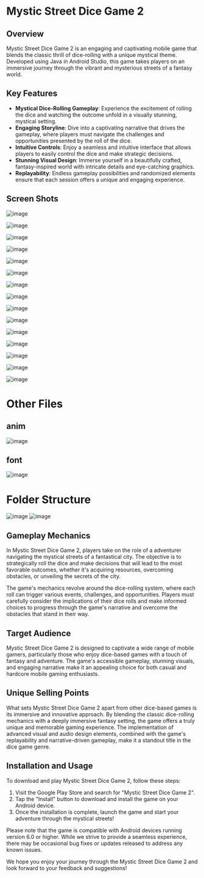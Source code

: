 # Mystic Street Dice Game 2

## Overview

Mystic Street Dice Game 2 is an engaging and captivating mobile game that blends the classic thrill of dice-rolling with a unique mystical theme. Developed using Java in Android Studio, this game takes players on an immersive journey through the vibrant and mysterious streets of a fantasy world.

## Key Features

- **Mystical Dice-Rolling Gameplay**: Experience the excitement of rolling the dice and watching the outcome unfold in a visually stunning, mystical setting.
- **Engaging Storyline**: Dive into a captivating narrative that drives the gameplay, where players must navigate the challenges and opportunities presented by the roll of the dice.
- **Intuitive Controls**: Enjoy a seamless and intuitive interface that allows players to easily control the dice and make strategic decisions.
- **Stunning Visual Design**: Immerse yourself in a beautifully crafted, fantasy-inspired world with intricate details and eye-catching graphics.
- **Replayability**: Endless gameplay possibilities and randomized elements ensure that each session offers a unique and engaging experience.

## Screen Shots
![image](https://github.com/user-attachments/assets/106276a4-fe6b-460b-8f4d-fb5e37a97e29)

![image](https://github.com/user-attachments/assets/a765ef07-7af2-4e88-85cb-3c6a382a8729)

![image](https://github.com/user-attachments/assets/24a28a92-8f75-4112-9582-6a11eb9928db)

![image](https://github.com/user-attachments/assets/ef590806-27b6-429c-99f0-4a9b20094270)

![image](https://github.com/user-attachments/assets/adaf6abb-15bd-4676-a0ec-d989678add6d)

![image](https://github.com/user-attachments/assets/5fa6dcc0-2c52-4c34-824d-144fbc7f4e1b)

![image](https://github.com/user-attachments/assets/cd38d00f-0a89-4803-9803-f4090ec3d40d)

![image](https://github.com/user-attachments/assets/2076e892-81e2-4b40-80dc-d439321b933f)

![image](https://github.com/user-attachments/assets/956c4cc3-d921-46b7-9073-013509d39a7a)

![image](https://github.com/user-attachments/assets/088de65f-4db6-4be0-9b6e-0091d8054048)

![image](https://github.com/user-attachments/assets/9d58bd10-e111-480c-af8c-c0d55694a8d6)

![image](https://github.com/user-attachments/assets/44c1faec-ce61-47c6-a676-6d215d07b5e6)

![image](https://github.com/user-attachments/assets/facb4d43-dcad-486c-ab44-6d59ac1d052b)

![image](https://github.com/user-attachments/assets/b76ae140-0bdc-47cb-8e26-5b6efbfe1480)

![image](https://github.com/user-attachments/assets/e3c24771-175d-4c78-a5f1-f3258d99a762)

# Other Files
## anim

![image](https://github.com/user-attachments/assets/b9b47d5e-6721-486a-845f-3ee57199f8d4)

## font

![image](https://github.com/user-attachments/assets/ba422149-aff3-4c8d-9b54-95f6e49f9ce8)

# Folder Structure

![image](https://github.com/user-attachments/assets/a1b17ebe-244e-409a-8da1-a78b4cc3f0ad)
![image](https://github.com/user-attachments/assets/dbccc523-89f4-464b-a05b-86deda6159c9)


## Gameplay Mechanics

In Mystic Street Dice Game 2, players take on the role of a adventurer navigating the mystical streets of a fantastical city. The objective is to strategically roll the dice and make decisions that will lead to the most favorable outcomes, whether it's acquiring resources, overcoming obstacles, or unveiling the secrets of the city.

The game's mechanics revolve around the dice-rolling system, where each roll can trigger various events, challenges, and opportunities. Players must carefully consider the implications of their dice rolls and make informed choices to progress through the game's narrative and overcome the obstacles that stand in their way.

## Target Audience

Mystic Street Dice Game 2 is designed to captivate a wide range of mobile gamers, particularly those who enjoy dice-based games with a touch of fantasy and adventure. The game's accessible gameplay, stunning visuals, and engaging narrative make it an appealing choice for both casual and hardcore mobile gaming enthusiasts.

## Unique Selling Points

What sets Mystic Street Dice Game 2 apart from other dice-based games is its immersive and innovative approach. By blending the classic dice-rolling mechanics with a deeply immersive fantasy setting, the game offers a truly unique and memorable gaming experience. The implementation of advanced visual and audio design elements, combined with the game's replayability and narrative-driven gameplay, make it a standout title in the dice game genre.

## Installation and Usage

To download and play Mystic Street Dice Game 2, follow these steps:

1. Visit the Google Play Store and search for "Mystic Street Dice Game 2".
2. Tap the "Install" button to download and install the game on your Android device.
3. Once the installation is complete, launch the game and start your adventure through the mystical streets!

Please note that the game is compatible with Android devices running version 6.0 or higher. While we strive to provide a seamless experience, there may be occasional bug fixes or updates released to address any known issues.

We hope you enjoy your journey through the Mystic Street Dice Game 2 and look forward to your feedback and suggestions!

